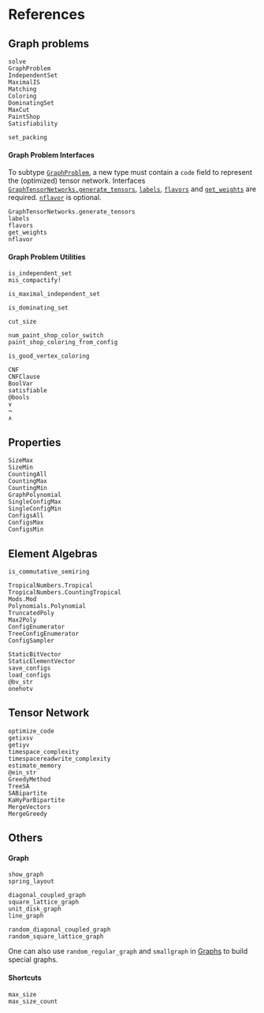 # References
## Graph problems
```@docs
solve
GraphProblem
IndependentSet
MaximalIS
Matching
Coloring
DominatingSet
MaxCut
PaintShop
Satisfiability
```

```@docs
set_packing
```

#### Graph Problem Interfaces

To subtype [`GraphProblem`](@ref), a new type must contain a `code` field to represent the (optimized) tensor network.
Interfaces [`GraphTensorNetworks.generate_tensors`](@ref), [`labels`](@ref), [`flavors`](@ref) and [`get_weights`](@ref) are required.
[`nflavor`](@ref) is optional.

```@docs
GraphTensorNetworks.generate_tensors
labels
flavors
get_weights
nflavor
```

#### Graph Problem Utilities
```@docs
is_independent_set
mis_compactify!

is_maximal_independent_set

is_dominating_set

cut_size

num_paint_shop_color_switch
paint_shop_coloring_from_config

is_good_vertex_coloring

CNF
CNFClause
BoolVar
satisfiable
@bools
∨
¬
∧
```

## Properties
```@docs
SizeMax
SizeMin
CountingAll
CountingMax
CountingMin
GraphPolynomial
SingleConfigMax
SingleConfigMin
ConfigsAll
ConfigsMax
ConfigsMin
```

## Element Algebras
```@docs
is_commutative_semiring
```

```@docs
TropicalNumbers.Tropical
TropicalNumbers.CountingTropical
Mods.Mod
Polynomials.Polynomial
TruncatedPoly
Max2Poly
ConfigEnumerator
TreeConfigEnumerator
ConfigSampler
```

```@docs
StaticBitVector
StaticElementVector
save_configs
load_configs
@bv_str
onehotv
```

## Tensor Network
```@docs
optimize_code
getixsv
getiyv
timespace_complexity
timespacereadwrite_complexity
estimate_memory
@ein_str
GreedyMethod
TreeSA
SABipartite
KaHyParBipartite
MergeVectors
MergeGreedy
```

## Others
#### Graph
```@docs
show_graph
spring_layout

diagonal_coupled_graph
square_lattice_graph
unit_disk_graph
line_graph

random_diagonal_coupled_graph
random_square_lattice_graph
```

One can also use `random_regular_graph` and `smallgraph` in [Graphs](https://github.com/JuliaGraphs/Graphs.jl) to build special graphs.

#### Shortcuts
```@docs
max_size
max_size_count
```
